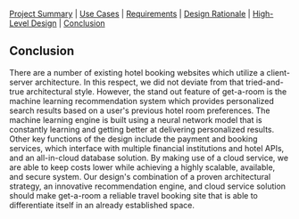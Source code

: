 [Project Summary](index.md) | [Use Cases](use_cases.md) | [Requirements](requirements.md) | [Design Rationale](design_rationale.md) | [High-Level Design](high_level_design.md) | [Conclusion](conclusion.md)

## Conclusion

There are a number of existing hotel booking websites which utilize a client-server architecture. In this respect, we did not deviate from that tried-and-true architectural style. However, the stand out feature of get-a-room is the machine learning recommendation system which provides personalized search results based on a user's previous hotel room preferences. The machine learning engine is built using a neural network model that is constantly learning and getting better at delivering personalized results. Other key functions of the design include the payment and booking services, which interface with multiple financial institutions and hotel APIs, and an all-in-cloud database solution. By making use of a cloud service, we are able to keep costs lower while achieving a highly scalable, available, and secure system. Our design's combination of a proven architectural strategy, an innovative recommendation engine, and cloud service solution should make get-a-room a reliable travel booking site that is able to differentiate itself in an already established space.
